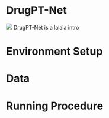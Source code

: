 # DrugPT-Net
![](https://github.com/syjssj95/DrugPT-Net.git/image/model_architecture.png)
DrugPT-Net is a lalala intro



# Environment Setup




# Data




# Running Procedure